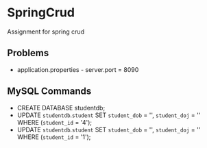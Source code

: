 # SpringCrud
Assignment for spring crud

## Problems
+ application.properties - server.port = 8090


## MySQL Commands
-  CREATE DATABASE studentdb;
-  UPDATE `studentdb`.`student` SET `student_dob` = '', `student_doj` = '' WHERE (`student_id` = '4');
-  UPDATE `studentdb`.`student` SET `student_dob` = '', `student_doj` = '' WHERE (`student_id` = '1');
